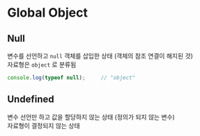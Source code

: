 # Global Object

## Null

변수를 선언하고 `null` 객체를 삽입한 상태  \(객체의 참조 연결이 해지된 것\)  
자료형은 `object` 로 분류됨 

```javascript
console.log(typeof null);     // "object"
```

## Undefined

변수 선언만 하고 값을 할당하지 않는 상태 \(정의가 되지 않는 변수\)  
자료형이 결정되지 않는 상태


